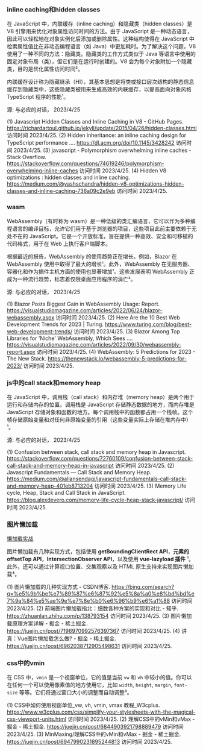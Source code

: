 ### inline caching和hidden classes

在 JavaScript 中，内联缓存（inline caching）和隐藏类（hidden classes）是 V8 引擎用来优化对象属性访问时间的方法。由于 JavaScript 是一种动态语言，因此可以轻松地在对象实例化后添加或删除属性。这种结构使得在 JavaScript 中检索属性值比在非动态编程语言（如 Java）中更加耗时。为了解决这个问题，V8 使用了一种不同的方法：隐藏类。隐藏类的工作方式类似于 Java 等语言中使用的固定对象布局（类），但它们是在运行时创建的。V8 会为每个对象附加一个隐藏类，目的是优化属性访问时间²。

内联缓存设计称为隐藏继承（HI），其基本思想是将类或接口层次结构的静态信息缓存到隐藏类中，这些隐藏类被用来生成高效的内联缓存，以提高面向对象风格 TypeScript 程序的性能¹。

源: 与必应的对话， 2023/4/25

(1) Javascript Hidden Classes and Inline Caching in V8 - GitHub Pages. https://richardartoul.github.io/jekyll/update/2015/04/26/hidden-classes.html 访问时间 2023/4/25.
(2) Hidden inheritance: an inline caching design for TypeScript performance .... https://dl.acm.org/doi/10.1145/3428242 访问时间 2023/4/25.
(3) javascript - Polymorphism overwhelming inline caches - Stack Overflow. https://stackoverflow.com/questions/74619246/polymorphism-overwhelming-inline-caches 访问时间 2023/4/25.
(4) Hidden V8 optimizations : hidden classes and inline caching. https://medium.com/@yashschandra/hidden-v8-optimizations-hidden-classes-and-inline-caching-736a09c2e9eb 访问时间 2023/4/25.

### wasm
WebAssembly（有时称为 wasm）是一种低级的类汇编语言，它可以作为多种编程语言的编译目标，允许它们用于基于浏览器的项目，这些项目此前主要依赖于无处不在的 JavaScript。它是一个开放标准，旨在提供一种高效、安全和可移植的代码格式，用于在 Web 上执行客户端脚本。

根据最近的报告，WebAssembly 的使用趋势正在增长。例如，Blazor 在 WebAssembly 使用中取得了最大的增长¹。此外，WebAssembly 在无服务器、容器化和作为插件主机方面的使用也显著增加¹。这些发展表明 WebAssembly 正成为一种流行趋势，标志着仅限桌面应用程序的消亡³。

源: 与必应的对话， 2023/4/25

(1) Blazor Posts Biggest Gain in WebAssembly Usage: Report. https://visualstudiomagazine.com/articles/2022/06/24/blazor-webassembly.aspx 访问时间 2023/4/25.
(2) Here Are the 10 Best Web Development Trends for 2023 | Turing. https://www.turing.com/blog/best-web-development-trends/ 访问时间 2023/4/25.
(3) Blazor Among Top Libraries for 'Niche' WebAssembly, Which Sees .... https://visualstudiomagazine.com/articles/2022/09/30/webassembly-report.aspx 访问时间 2023/4/25.
(4) WebAssembly: 5 Predictions for 2023 - The New Stack. https://thenewstack.io/webassembly-5-predictions-for-2023/ 访问时间 2023/4/25.


### js中的call stack和memory heap

在 JavaScript 中，调用栈（call stack）和内存堆（memory heap）是两个用于运行和存储内存的位置。调用栈是 JavaScript 存储静态数据的地方，而内存堆是 JavaScript 存储对象和函数的地方。每个调用栈中的函数都占用一个栈帧。这个帧存储原始变量和对任何非原始变量的引用（这些变量实际上存储在堆内存中）¹。

源: 与必应的对话， 2023/4/25

(1) Confusion between stack, call stack and memory heap in Javascript. https://stackoverflow.com/questions/72760109/confusion-between-stack-call-stack-and-memory-heap-in-javascript 访问时间 2023/4/25.
(2) Javascript Fundamentals — Call Stack and Memory Heap. https://medium.com/@allansendagi/javascript-fundamentals-call-stack-and-memory-heap-401eb8713204 访问时间 2023/4/25.
(3) Memory Life cycle, Heap, Stack and Call Stack in JavaScript. https://blog.alexdevero.com/memory-life-cycle-heap-stack-javascript/ 访问时间 2023/4/25.

### 图片懒加载

[懒加载实战](https://ajn404.gitee.io/vue3_tauri_fun/#/frontend/lazyLoad)

图片懒加载有几种实现方式，包括使用 **getBoundingClientRect API**，**元素的offsetTop API**，**IntersectionObserver API**，以及使用 **vue-lazyload 插件** ¹。此外，还可以通过计算视口位置、交集观察以及 HTML 原生支持来实现图片懒加载⁴。

(1) 图片懒加载的几种实现方式 - CSDN博客. https://bing.com/search?q=%e5%9b%be%e7%89%87%e6%87%92%e5%8a%a0%e8%bd%bd%e7%9a%84%e5%ae%9e%e7%8e%b0%e6%96%b9%e6%a1%88 访问时间 2023/4/25.
(2) 前端图片懒加载指北：细数各种方案的实现和对比 - 知乎. https://zhuanlan.zhihu.com/p/138793154 访问时间 2023/4/25.
(3) 图片懒加载原理方案详解 - 掘金 - 稀土掘金. https://juejin.cn/post/7196970992576397367 访问时间 2023/4/25.
(4) 讲真：Vue图片懒加载怎么做? - 掘金 - 稀土掘金. https://juejin.cn/post/6962038712905498631 访问时间 2023/4/25.

### css中的vmin

在 CSS 中，`vmin` 是一个视窗单位，它的值是当前 `vw` 和 `vh` 中较小的值。你可以在任何一个可以使用像素值的地方使用它，比如 `width`, `height`, `margin`, `font-size` 等等。它们将通过窗口大小的调整而自动调整³。


(1) CSS中如何使用视窗单位_vw, vh, vmin, vmax 教程_W3cplus. https://www.w3cplus.com/css/simplify-your-stylesheets-with-the-magical-css-viewport-units.html 访问时间 2023/4/25.
(2) 理解CSS中的vMin和vMax - 掘金 - 稀土掘金. https://juejin.cn/post/6844903921798889479 访问时间 2023/4/25.
(3) MinMaxing/理解CSS中的vMin和vMax - 掘金 - 稀土掘金. https://juejin.cn/post/6947990231895244813 访问时间 2023/4/25.

